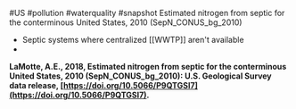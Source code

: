 #US #pollution #waterquality #snapshot
Estimated nitrogen from septic for the conterminous United States, 2010 (SepN_CONUS_bg_2010)
- Septic systems where centralized [[WWTP]] aren't available
- 

**LaMotte, A.E., 2018, Estimated nitrogen from septic for the conterminous United States, 2010 (SepN_CONUS_bg_2010): U.S. Geological Survey data release, [https://doi.org/10.5066/P9QTGSI7](https://doi.org/10.5066/P9QTGSI7).**